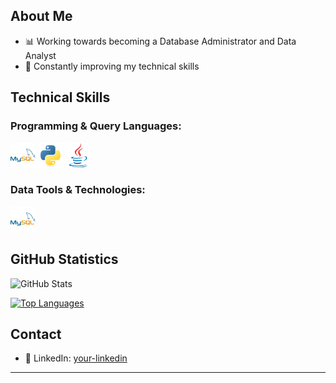 ## About Me

- 📊 Working towards becoming a Database Administrator and Data Analyst
- 🌱 Constantly improving my technical skills

## Technical Skills

### Programming & Query Languages:
<div>
  <img src="https://raw.githubusercontent.com/devicons/devicon/master/icons/mysql/mysql-original-wordmark.svg" alt="mysql" width="40" height="40"/>
  <img src="https://raw.githubusercontent.com/devicons/devicon/master/icons/python/python-original.svg" alt="python" width="40" height="40"/>
  <img src="https://raw.githubusercontent.com/devicons/devicon/master/icons/java/java-original.svg" alt="java" width="40" height="40"/>
</div>

### Data Tools & Technologies:
<div>
  <img src="https://raw.githubusercontent.com/devicons/devicon/master/icons/mysql/mysql-original-wordmark.svg" alt="mysql" width="40" height="40"/>
</div>

## GitHub Statistics

![GitHub Stats](https://github-readme-stats.vercel.app/api?username=ConradoHugo&show_icons=true&theme=dark)

[![Top Languages](https://github-readme-stats.vercel.app/api/top-langs/?username=ConradoHugo&layout=compact&theme=dark)](https://github.com/anuraghazra/github-readme-stats)

## Contact

- 💼 LinkedIn: [your-linkedin]((https://www.linkedin.com/in/hugo-ben%C3%ADcio-conrado-028a5a331/))

---
